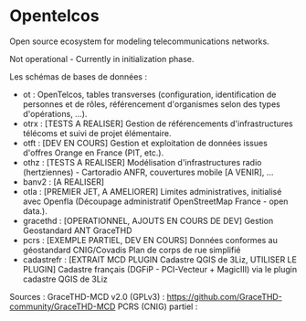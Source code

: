 # Opentelcos
Open source ecosystem for modeling telecommunications networks. 

Not operational - Currently in initialization phase. 

Les schémas de bases de données : 
* ot : OpenTelcos, tables transverses (configuration, identification de personnes et de rôles, référencement d'organismes selon des types d'opérations, ...). 
* otrx : [TESTS A REALISER] Gestion de référencements d'infrastructures télécoms et suivi de projet élémentaire. 
* otft : [DEV EN COURS] Gestion et exploitation de données issues d'offres Orange en France (PIT, etc.). 
* othz : [TESTS A REALISER] Modélisation d'infrastructures radio (hertziennes) - Cartoradio ANFR, couvertures mobile [A VENIR], ... 
* banv2 : [A REALISER]
* otla : [PREMIER JET, A AMELIORER] Limites administratives, initialisé avec Openfla (Découpage administratif OpenStreetMap France - open data.). 
* gracethd : [OPERATIONNEL, AJOUTS EN COURS DE DEV] Gestion Geostandard ANT GraceTHD
* pcrs : [EXEMPLE PARTIEL, DEV EN COURS] Données conformes au géostandard CNIG/Covadis Plan de corps de rue simplifié
* cadastrefr : [EXTRAIT MCD PLUGIN Cadastre QGIS de 3Liz, UTILISER LE PLUGIN] Cadastre français (DGFiP - PCI-Vecteur + MagicIII) via le plugin cadastre QGIS de 3Liz


Sources : 
GraceTHD-MCD v2.0 (GPLv3) : https://github.com/GraceTHD-community/GraceTHD-MCD
PCRS (CNIG) partiel : 
